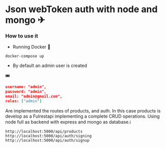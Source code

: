 # Json webToken auth with node and mongo ✈

### How to use it
- Running Docker 🐋

```shell
docker-compose up
```

- By default an admin user is created

🎟
```json
username: "admin",
password: "admin",
email: "admin@gmail.com",
roles: ["admin"]
```


Are implemented the routes of products, and auth. In this case products is develop as a Fulrestapi implementing a complete CRUD operations. Using node full as backend with express and mongo as database.ℹ

```shell
http://localhost:5000/api/products
http://localhost:5000/api/auth/signing
http://localhost:5000/api/auth/signup
```
